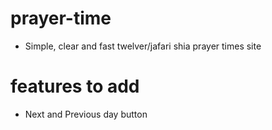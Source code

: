 # prayer-time
- Simple, clear and fast twelver/jafari shia prayer times site 

# features to add
- Next and Previous day button
